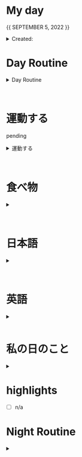 # My day

{{ SEPTEMBER 5, 2022 }}
	<details>
    <summary> Created: </summary>
	{{ 20220905 }} 
	{{08:22}}
    </details>

      
# Day Routine
<details>
<summary> Day Routine </summary>

	- [x] 起きる ~ 07:45
	- [x] meditate : affirmation - a minute
	- [x] ベッド
	- [x] 歯をブラシする - first thing i did!
	- [ ] シャワー
	- [x] 一ページ「Book: << igmmd >>」


*[9 Study Techniques that got me through Cambridge Medical School science-backed - YouTube](https://www.youtube.com/watch?v=UPT6bguxH2s)
I often watch these kinds of videos, but I get stuck at that step.
</details>

<br>
<br>


# 運動する

pending

<details>
<summary> 運動する </summary>

	- [ ] ジムに行く 

	~ 時：```ｘ``` 
	なにをやりましたか？ ``` ```
*

</details>

<br>
<br>
	
# 食べ物
<details>
<summary> </summary>

	- [x] 朝ご飯
		- [x] ```<<　adb binalt  >>```

	- [ ] 昼ご飯
		- [ ] ```<<    >>```

	- [ ] 晩ご飯
		- [ ] ```<<    >>```

</details>
<br>
<br>

# 日本語
<details>
<summary></summary>

	- [ ] 元気　教科書
	- [ ] あんき
	- [ ] WANIKANI - 
	- [ ] Manabi Reader
	- [ ] 聞き取り (jpconvoみたいです)
	- [ ] comprehensive jp, did not continue past 好きなもの

</details><br>
<br>

# 英語
<details >
<summary></summary>

- [ｘ] 今日の単語:

	 ``` 
	 ASSIDUOUS
	
	  - Showing great care, attention, and effort

	```
<details >
<summary> DID YOU KNOW? [ screenshot ] </summary>

![image](https://user-images.githubusercontent.com/111704606/188339783-372ba424-99eb-4558-9cca-8f7d52b81d51.png)


</details>
</details>

<br>

# 私の日のこと
<details>
<summary></summary>

	 ```ジムの後に、```

	- [ ] 家に帰ったり、
	- [ ] シャワーをしたり
	- [ ] 昼ご飯を食べたり、[　]
	- [ ] 下がったりました：　「」
n/a

</details>


# highlights
- [ ] n/a
 

# Night Routine

<details>
<summary></summary>
	- [ ] water plants 
	- [ ] wash face
	- [ ] brush teeth
	- [ ] skin care
	- [ ] journal

Estimated sleep time: ~ [<<    >>]


❌


